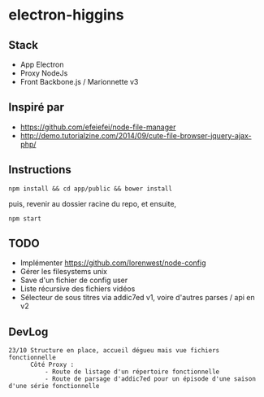 # electron-higgins

## Stack

 - App Electron 
 - Proxy NodeJs 
 - Front Backbone.js / Marionnette v3

## Inspiré par 

 - https://github.com/efeiefei/node-file-manager
 - http://demo.tutorialzine.com/2014/09/cute-file-browser-jquery-ajax-php/

## Instructions

    npm install && cd app/public && bower install

puis, revenir au dossier racine du repo, et ensuite,

    npm start

## TODO
 - Implémenter https://github.com/lorenwest/node-config
 - Gérer les filesystems unix
 - Save d'un fichier de config user
 - Liste récursive des fichiers vidéos
 - Sélecteur de sous titres via addic7ed v1, voire d'autres parses / api en v2

## DevLog
    23/10 Structure en place, accueil dégueu mais vue fichiers fonctionnelle
          Côté Proxy : 
	          - Route de listage d'un répertoire fonctionnelle
	          - Route de parsage d'addic7ed pour un épisode d'une saison d'une série fonctionnelle 